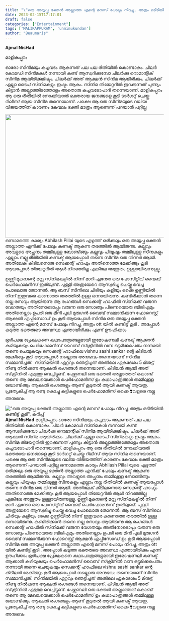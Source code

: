 ```yaml
---
title: "\"ഒരു അയ്യപ്പ ഭക്തൻ അല്ലാത്ത എന്റെ മനസ് പോലും നിറച്ചു, അതും ഒടിടിയിൽ കണ്ടിട്ട് കൂടി\", കുറിപ്പ്"
date: 2023-02-15T17:17:01
draft: false
categories: ["Entertainment"]
tags: ['MALIKAPPURAM', 'unnimukundan']
author: "Beaumaris"
---
```


<strong>Ajmal NisHad</strong>

മാളികപ്പുറം

ഓരോ സിനിമയും കച്ചവടം ആകുന്നത് പല പല രീതിയിൽ കൊണ്ടാകും. ചിലർ കോമഡി സിനിമകൾ നന്നായി കണ്ട് ആസ്വദിക്കുമ്പോ ചിലർക്കു റൊമാന്റിക് സിനിമ ആയിരിക്കുമിഷ്ടം. ചിലർക്ക് അത് ആക്ഷൻ സിനിമ ആയിരിക്കും. ചിലർക്ക് എല്ലാ ടൈപ് സിനിമകളും ഇഷ്ടം ആകും. സിനിമ തിയേറ്ററിൽ ഇറക്കുന്നത് പുണ്യം കിട്ടാൻ അല്ലാത്തിടത്തോളം അതൊരു കച്ചവടോപാദി തന്നെയാണ്. മാളികപ്പുറം ആ ഒരു രീതിയിൽ നോക്കിയാൽ ഭക്തരായ ജനങ്ങളെ കൂടി ടാർഗറ്റ് ചെയ്തു റിലീസ് ആയ സിനിമ തന്നെയാണ്. പക്ഷെ ആ ഒരു സിനിമയുടെ വലിയ വിജയത്തിന് കാരണം കേവലം ഭക്തി മാത്രം ആണെന്ന് പറയാൻ പറ്റില്ല

<img class="size-full wp-image-383780 aligncenter" src="https://cdn.boolokam.com/articles/2023/02/2r.webp" alt="" width="696" height="392" />ഒന്നാമത്തെ കാര്യം Abhilash Pillai യുടെ എഴുത്ത് ഒരിക്കലും ഒരു അയ്യപ്പ ഭക്തൻ അല്ലാത്ത എനിക്ക് പോലും കണക്ട് ആകുന്ന തരത്തിൽ ആയിരുന്നു. കല്ലുവും അവളുടെ അച്ഛനും തമ്മിലുള്ള ബോണ്ടിങ്ങും കല്ലുവും പിയൂഷും തമ്മിലുള്ള സീനുകളും എല്ലാം നല്ല രീതിയിൽ കണക്ട് ആയപ്പോൾ തന്നെ സിനിമ ഒരു വിന്നർ ആയി. അതിലേക് കിടിലനൊരു സെക്കന്റ്‌ ഹാഫും അതിനൊത്ത മേക്കിങ്ങും കൂടി ആയപ്പോൾ തിയേറ്ററിൽ ആൾ നിറഞ്ഞില്ല എങ്കിലേ അത്ഭുതം ഉള്ളായിരുന്നുള്ളൂ.

ഉണ്ണി മുകുന്ദന്റെ മറ്റു സിനിമകളിൽ നിന്ന് മാറി എന്തോ ഒരു പോസിറ്റീവ് വൈബ് പെർഫോമൻസ് ഇതിലുണ്ട്. പുള്ളി അത്രയേറെ ആസ്വദിച്ചു ചെയ്തു വെച്ച പോലൊരു തോന്നൽ. ആ ബസ് സീനിലെ ചിരിയും കളിയും ഒക്കെ ഉണ്ണിയിൽ നിന്ന് ഇതുവരെ കാണാത്ത തരത്തിൽ ഉള്ള ഒന്നായിരുന്നു. കണ്ടിരിക്കാൻ തന്നെ നല്ല രസവും ആയിരുന്നു ആ രംഗങ്ങൾ സെക്കന്റ്‌ ഹാഫിൽ സിനിമക്ക് വരുന്ന വേഗതയും അതിനോടൊപ്പം വരുന്ന ഒരു സോങ്ങും പിന്നെയൊരു ബിജിഎമും അതിനെല്ലാം ഉപരി ഒരു മിനി പുലി മുരുഗൻ വൈബ് സമ്മാനിക്കുന്ന ഫോറെസ്റ്റ് ആക്ഷൻ എപ്പിസോഡ് ഉം കൂടി ആയപ്പോൾ സിനിമ ഒരു അയ്യപ്പ ഭക്തൻ അല്ലാത്ത എന്റെ മനസ് പോലും നിറച്ചു, അതും ott യിൽ കണ്ടിട്ട് കൂടി . അപ്പോൾ കടുത്ത ഭക്തരുടെ അവസ്ഥ എന്തായിരിക്കും എന്ന് ഊഹിക്കാം

ഭൂരിപക്ഷ പ്രേക്ഷകനെ കഥാപാത്രങ്ങളുമായി ഇമോഷണലി കണക്ട് ആക്കാൻ കഴിയുകയും പെർഫോമൻസ് വൈസ് സ്‌ക്രീനിൽ വന്ന ഒട്ടുമിക്കപെരും നന്നായി തന്നെ ചെയുകയും സെക്കന്റ്‌ ഹാഫിലെ vishnu sashi sankar ന്റെ കിടിലൻ മേക്കിങ്ങും കൂടി ആയപ്പോൾ നല്ലൊരു അനുഭവം തന്നെയാണ് സിനിമ സമ്മാനിച്ചത്.  സിനിമയിൽ ഏറ്റവും ഞെട്ടിച്ചത് അതിലെ ഏകദേശം 5 മിനുട്ട് നീണ്ടു നിൽക്കുന്ന ആക്ഷൻ രംഗങ്ങൾ തന്നെയാണ്. കിടിലൻ ആയി അത് സ്‌ക്രീനിൽ എടുത്തു വെച്ചിട്ടുണ്ട്. പേഴ്സണലി ഒരു ഭക്തൻ അല്ലാത്തത് കൊണ്ട് തന്നെ ആ മേഖലയെക്കാൾ പെർഫോമൻസ് ഉം കഥാപാത്രങ്ങൾ തമ്മിലുള്ള ബോണ്ടിങ്ങും ആക്ഷൻ രംഗങ്ങളും ആണ് കൂടുതൽ ആയി കണക്ട് ആയതു. പ്രത്യേകിച്ച് ആ രണ്ടു കൊച്ചു കുട്ടികളുടെ പെർഫോമൻസ് ഒക്കെ ❣️വളരെ നല്ല അനുഭവം


!["ഒരു അയ്യപ്പ ഭക്തൻ അല്ലാത്ത എന്റെ മനസ് പോലും നിറച്ചു, അതും ഒടിടിയിൽ കണ്ടിട്ട് കൂടി", കുറിപ്പ്](https://cdn.boolokam.com/articles/2023/02/2r.webp)**Ajmal NisHad** മാളികപ്പുറം ഓരോ സിനിമയും കച്ചവടം ആകുന്നത് പല പല രീതിയിൽ കൊണ്ടാകും. ചിലർ കോമഡി സിനിമകൾ നന്നായി കണ്ട് ആസ്വദിക്കുമ്പോ ചിലർക്കു റൊമാന്റിക് സിനിമ ആയിരിക്കുമിഷ്ടം. ചിലർക്ക് അത് ആക്ഷൻ സിനിമ ആയിരിക്കും. ചിലർക്ക് എല്ലാ ടൈപ് സിനിമകളും ഇഷ്ടം ആകും. സിനിമ തിയേറ്ററിൽ ഇറക്കുന്നത് പുണ്യം കിട്ടാൻ അല്ലാത്തിടത്തോളം അതൊരു കച്ചവടോപാദി തന്നെയാണ്. മാളികപ്പുറം ആ ഒരു രീതിയിൽ നോക്കിയാൽ ഭക്തരായ ജനങ്ങളെ കൂടി ടാർഗറ്റ് ചെയ്തു റിലീസ് ആയ സിനിമ തന്നെയാണ്. പക്ഷെ ആ ഒരു സിനിമയുടെ വലിയ വിജയത്തിന് കാരണം കേവലം ഭക്തി മാത്രം ആണെന്ന് പറയാൻ പറ്റില്ല ഒന്നാമത്തെ കാര്യം Abhilash Pillai യുടെ എഴുത്ത് ഒരിക്കലും ഒരു അയ്യപ്പ ഭക്തൻ അല്ലാത്ത എനിക്ക് പോലും കണക്ട് ആകുന്ന തരത്തിൽ ആയിരുന്നു. കല്ലുവും അവളുടെ അച്ഛനും തമ്മിലുള്ള ബോണ്ടിങ്ങും കല്ലുവും പിയൂഷും തമ്മിലുള്ള സീനുകളും എല്ലാം നല്ല രീതിയിൽ കണക്ട് ആയപ്പോൾ തന്നെ സിനിമ ഒരു വിന്നർ ആയി. അതിലേക് കിടിലനൊരു സെക്കന്റ്‌ ഹാഫും അതിനൊത്ത മേക്കിങ്ങും കൂടി ആയപ്പോൾ തിയേറ്ററിൽ ആൾ നിറഞ്ഞില്ല എങ്കിലേ അത്ഭുതം ഉള്ളായിരുന്നുള്ളൂ. ഉണ്ണി മുകുന്ദന്റെ മറ്റു സിനിമകളിൽ നിന്ന് മാറി എന്തോ ഒരു പോസിറ്റീവ് വൈബ് പെർഫോമൻസ് ഇതിലുണ്ട്. പുള്ളി അത്രയേറെ ആസ്വദിച്ചു ചെയ്തു വെച്ച പോലൊരു തോന്നൽ. ആ ബസ് സീനിലെ ചിരിയും കളിയും ഒക്കെ ഉണ്ണിയിൽ നിന്ന് ഇതുവരെ കാണാത്ത തരത്തിൽ ഉള്ള ഒന്നായിരുന്നു. കണ്ടിരിക്കാൻ തന്നെ നല്ല രസവും ആയിരുന്നു ആ രംഗങ്ങൾ സെക്കന്റ്‌ ഹാഫിൽ സിനിമക്ക് വരുന്ന വേഗതയും അതിനോടൊപ്പം വരുന്ന ഒരു സോങ്ങും പിന്നെയൊരു ബിജിഎമും അതിനെല്ലാം ഉപരി ഒരു മിനി പുലി മുരുഗൻ വൈബ് സമ്മാനിക്കുന്ന ഫോറെസ്റ്റ് ആക്ഷൻ എപ്പിസോഡ് ഉം കൂടി ആയപ്പോൾ സിനിമ ഒരു അയ്യപ്പ ഭക്തൻ അല്ലാത്ത എന്റെ മനസ് പോലും നിറച്ചു, അതും ott യിൽ കണ്ടിട്ട് കൂടി . അപ്പോൾ കടുത്ത ഭക്തരുടെ അവസ്ഥ എന്തായിരിക്കും എന്ന് ഊഹിക്കാം ഭൂരിപക്ഷ പ്രേക്ഷകനെ കഥാപാത്രങ്ങളുമായി ഇമോഷണലി കണക്ട് ആക്കാൻ കഴിയുകയും പെർഫോമൻസ് വൈസ് സ്‌ക്രീനിൽ വന്ന ഒട്ടുമിക്കപെരും നന്നായി തന്നെ ചെയുകയും സെക്കന്റ്‌ ഹാഫിലെ vishnu sashi sankar ന്റെ കിടിലൻ മേക്കിങ്ങും കൂടി ആയപ്പോൾ നല്ലൊരു അനുഭവം തന്നെയാണ് സിനിമ സമ്മാനിച്ചത്. സിനിമയിൽ ഏറ്റവും ഞെട്ടിച്ചത് അതിലെ ഏകദേശം 5 മിനുട്ട് നീണ്ടു നിൽക്കുന്ന ആക്ഷൻ രംഗങ്ങൾ തന്നെയാണ്. കിടിലൻ ആയി അത് സ്‌ക്രീനിൽ എടുത്തു വെച്ചിട്ടുണ്ട്. പേഴ്സണലി ഒരു ഭക്തൻ അല്ലാത്തത് കൊണ്ട് തന്നെ ആ മേഖലയെക്കാൾ പെർഫോമൻസ് ഉം കഥാപാത്രങ്ങൾ തമ്മിലുള്ള ബോണ്ടിങ്ങും ആക്ഷൻ രംഗങ്ങളും ആണ് കൂടുതൽ ആയി കണക്ട് ആയതു. പ്രത്യേകിച്ച് ആ രണ്ടു കൊച്ചു കുട്ടികളുടെ പെർഫോമൻസ് ഒക്കെ ❣️വളരെ നല്ല അനുഭവം
